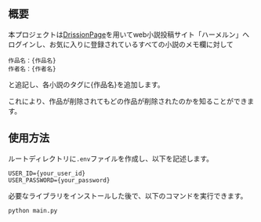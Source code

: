 ## 概要

本プロジェクトは[DrissionPage](https://github.com/g1879/DrissionPage)を用いてweb小説投稿サイト「ハーメルン」へログインし、お気に入りに登録されているすべての小説のメモ欄に対して
```
作品名：{作品名}
作者名：{作者名}
```
と追記し、各小説のタグに{作品名}を追加します。

これにより、作品が削除されてもどの作品が削除されたのかを知ることができます。

## 使用方法

ルートディレクトリに`.env`ファイルを作成し、以下を記述します。
```
USER_ID={your_user_id}
USER_PASSWORD={your_password}
```

必要なライブラリをインストールした後で、以下のコマンドを実行できます。
```
python main.py
```
